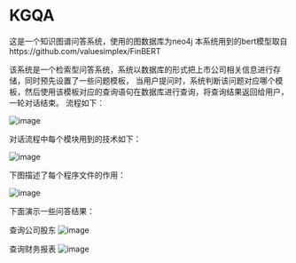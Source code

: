 # KGQA
这是一个知识图谱问答系统，使用的图数据库为neo4j
本系统用到的bert模型取自https://github.com/valuesimplex/FinBERT

该系统是一个检索型问答系统，系统以数据库的形式把上市公司相关信息进行存储，同时预先设置了一些问题模板，
当用户提问时，系统判断该问题对应哪个模板，然后使用该模板对应的查询语句在数据库进行查询，将查询结果返回给用户，一轮对话结束。
流程如下：

![image](https://user-images.githubusercontent.com/48402229/121984543-babafc80-cdc5-11eb-930b-9de75ca282dd.png)

对话流程中每个模块用到的技术如下：

![image](https://user-images.githubusercontent.com/48402229/121984924-6bc19700-cdc6-11eb-85e8-4140b7817926.png)

下图描述了每个程序文件的作用：

![image](https://user-images.githubusercontent.com/48402229/121984988-8562de80-cdc6-11eb-9dcf-541c43928f61.png)

下面演示一些问答结果：

查询公司股东
![image](https://user-images.githubusercontent.com/48402229/121985126-b93e0400-cdc6-11eb-93a5-7df2d5922844.png)

查询财务报表
![image](https://user-images.githubusercontent.com/48402229/121985132-bf33e500-cdc6-11eb-83fe-e85046aaeaf3.png)
